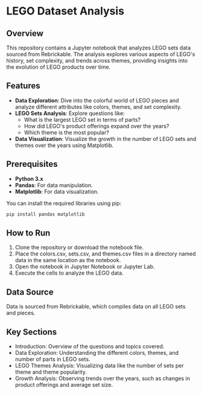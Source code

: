 # LEGO Dataset Analysis

## Overview
This repository contains a Jupyter notebook that analyzes LEGO sets data sourced from Rebrickable. The analysis explores various aspects of LEGO's history, set complexity, and trends across themes, providing insights into the evolution of LEGO products over time.

## Features
- **Data Exploration**: Dive into the colorful world of LEGO pieces and analyze different attributes like colors, themes, and set complexity.
- **LEGO Sets Analysis**: Explore questions like:
  - What is the largest LEGO set in terms of parts?
  - How did LEGO's product offerings expand over the years?
  - Which theme is the most popular?
- **Data Visualization**: Visualize the growth in the number of LEGO sets and themes over the years using Matplotlib.

## Prerequisites
- **Python 3.x**
- **Pandas**: For data manipulation.
- **Matplotlib**: For data visualization.

You can install the required libraries using pip:

```bash
pip install pandas matplotlib
```

## How to Run

1. Clone the repository or download the notebook file.
2. Place the colors.csv, sets.csv, and themes.csv files in a directory named data in the same location as the notebook.
3. Open the notebook in Jupyter Notebook or Jupyter Lab.
4. Execute the cells to analyze the LEGO data.

## Data Source

Data is sourced from Rebrickable, which compiles data on all LEGO sets and pieces.

## Key Sections 

- Introduction: Overview of the questions and topics covered.
- Data Exploration: Understanding the different colors, themes, and number of parts in LEGO sets.
- LEGO Themes Analysis: Visualizing data like the number of sets per theme and theme popularity.
- Growth Analysis: Observing trends over the years, such as changes in product offerings and average set size.
